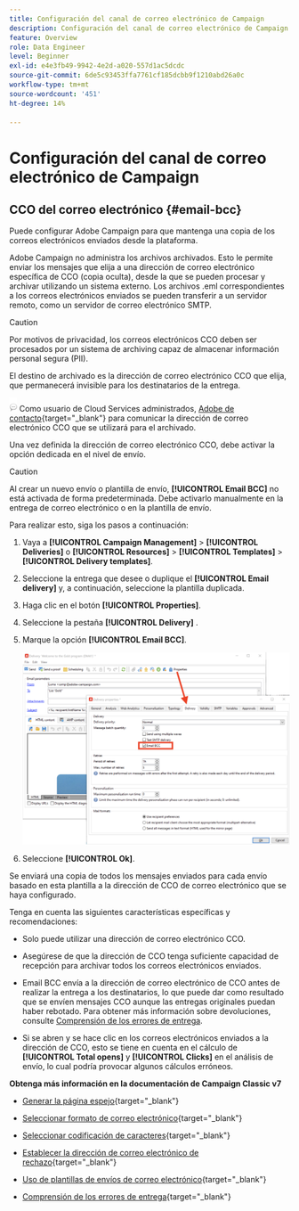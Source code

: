 ```yaml
---
title: Configuración del canal de correo electrónico de Campaign
description: Configuración del canal de correo electrónico de Campaign
feature: Overview
role: Data Engineer
level: Beginner
exl-id: e4e3fb49-9942-4e2d-a020-557d1ac5dcdc
source-git-commit: 6de5c93453ffa7761cf185dcbb9f1210abd26a0c
workflow-type: tm+mt
source-wordcount: '451'
ht-degree: 14%

---
```


# Configuración del canal de correo electrónico de Campaign

## CCO del correo electrónico {#email-bcc}

<!--
>[!NOTE]
>
>This capability is available starting Campaign v8.3. To check your version, refer to [this section](../start/compatibility-matrix.md#how-to-check-your-campaign-version-and-buildversion)-->

Puede configurar Adobe Campaign para que mantenga una copia de los correos electrónicos enviados desde la plataforma.

Adobe Campaign no administra los archivos archivados. Esto le permite enviar los mensajes que elija a una dirección de correo electrónico específica de CCO (copia oculta), desde la que se pueden procesar y archivar utilizando un sistema externo. Los archivos .eml correspondientes a los correos electrónicos enviados se pueden transferir a un servidor remoto, como un servidor de correo electrónico SMTP.

>[!CAUTION]
>
>Por motivos de privacidad, los correos electrónicos CCO deben ser procesados por un sistema de archiving capaz de almacenar información personal segura (PII).

El destino de archivado es la dirección de correo electrónico CCO que elija, que permanecerá invisible para los destinatarios de la entrega.

![](../assets/do-not-localize/speech.png)  Como usuario de Cloud Services administrados, [Adobe de contacto](../start/campaign-faq.md#support){target=&quot;_blank&quot;} para comunicar la dirección de correo electrónico CCO que se utilizará para el archivado.

Una vez definida la dirección de correo electrónico CCO, debe activar la opción dedicada en el nivel de envío.

>[!CAUTION]
>
>Al crear un nuevo envío o plantilla de envío, **[!UICONTROL Email BCC]** no está activada de forma predeterminada. Debe activarlo manualmente en la entrega de correo electrónico o en la plantilla de envío.


Para realizar esto, siga los pasos a continuación:

1. Vaya a **[!UICONTROL Campaign Management]** > **[!UICONTROL Deliveries]** o **[!UICONTROL Resources]** > **[!UICONTROL Templates]** > **[!UICONTROL Delivery templates]**.
1. Seleccione la entrega que desee o duplique el **[!UICONTROL Email delivery]** y, a continuación, seleccione la plantilla duplicada.
1. Haga clic en el botón **[!UICONTROL Properties]**.
1. Seleccione la pestaña **[!UICONTROL Delivery]** .
1. Marque la opción **[!UICONTROL Email BCC]**.

   ![](assets/email-bcc.png)

1. Seleccione **[!UICONTROL Ok]**.

Se enviará una copia de todos los mensajes enviados para cada envío basado en esta plantilla a la dirección de CCO de correo electrónico que se haya configurado.

Tenga en cuenta las siguientes características específicas y recomendaciones:

* Solo puede utilizar una dirección de correo electrónico CCO.

* Asegúrese de que la dirección de CCO tenga suficiente capacidad de recepción para archivar todos los correos electrónicos enviados.

* Email BCC <!--with Enhanced MTA--> envía a la dirección de correo electrónico de CCO antes de realizar la entrega a los destinatarios, lo que puede dar como resultado que se envíen mensajes CCO aunque las entregas originales puedan haber rebotado. Para obtener más información sobre devoluciones, consulte [Comprensión de los errores de entrega](../send/delivery-failures.md).

* Si se abren y se hace clic en los correos electrónicos enviados a la dirección de CCO, esto se tiene en cuenta en el cálculo de **[!UICONTROL Total opens]** y **[!UICONTROL Clicks]** en el análisis de envío, lo cual podría provocar algunos cálculos erróneos.

<!--Only successfully sent emails are taken in account, bounces are not.-->

**Obtenga más información en la documentación de Campaign Classic v7**

* [Generar la página espejo](https://experienceleague.adobe.com/docs/campaign-classic/using/sending-messages/sending-emails/sending-an-email/email-parameters.html#generating-mirror-page){target=&quot;_blank&quot;}

* [Seleccionar formato de correo electrónico](https://experienceleague.adobe.com/docs/campaign-classic/using/sending-messages/sending-emails/sending-an-email/email-parameters.html#selecting-message-formats){target=&quot;_blank&quot;}

* [Seleccionar codificación de caracteres](https://experienceleague.adobe.com/docs/campaign-classic/using/sending-messages/sending-emails/sending-an-email/email-parameters.html#character-encoding){target=&quot;_blank&quot;}

* [Establecer la dirección de correo electrónico de rechazo](https://experienceleague.adobe.com/docs/campaign-classic/using/sending-messages/sending-emails/sending-an-email/email-parameters.html#managing-bounce-emails){target=&quot;_blank&quot;}

* [Uso de plantillas de envíos de correo electrónico](https://experienceleague.adobe.com/docs/campaign-classic/using/sending-messages/using-delivery-templates/about-templates.html?lang=es){target=&quot;_blank&quot;}

* [Comprensión de los errores de entrega](https://experienceleague.adobe.com/docs/campaign-classic/using/sending-messages/monitoring-deliveries/understanding-delivery-failures.html){target=&quot;_blank&quot;}
